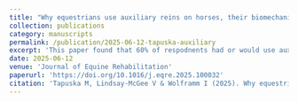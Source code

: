 ```yaml
---
title: "Why equestrians use auxiliary reins on horses, their biomechanical perceptions, and barriers to human behaviour change. "
collection: publications
category: manuscripts
permalink: /publication/2025-06-12-tapuska-auxiliary
excerpt: 'This paper found that 60% of respodnents had or would use auxiliary reins, and these equestrians had signifcantly lower biomechanical knowledge test scores than those who no longer used them. Social influence and lack of physical riding or training skills were primary drivers for use.'
date: 2025-06-12
venue: 'Journal of Equine Rehabilitation'
paperurl: 'https://doi.org/10.1016/j.eqre.2025.100032'
citation: 'Tapuska M, Lindsay-McGee V & Wolframm I (2025). Why equestrians use auxiliary reins on horses, their biomechanical perceptions, and barriers to human behaviour change. <i>Journal of Equine Rehabilitation</i> 3: 100032.'
---
```



